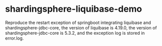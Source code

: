 # shardingsphere-liquibase-demo

Reproduce the restart exception of springboot integrating liquibase and shardingsphere-jdbc-core, the version of liquibase is 4.19.0, the version of shardingsphere-jdbc-core is 5.3.2, and the exception log is stored in error.log.
